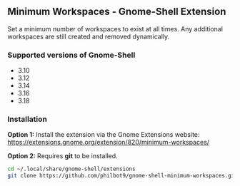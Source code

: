 ## Minimum Workspaces - Gnome-Shell Extension  
Set a minimum number of workspaces to exist at all times. Any additional workspaces are still created and removed dynamically.  


### Supported versions of Gnome-Shell
* 3.10
* 3.12
* 3.14
* 3.16
* 3.18


### Installation
**Option 1:** Install the extension via the Gnome Extensions website:   
<https://extensions.gnome.org/extension/820/minimum-workspaces/>

**Option 2:** Requires **git** to be installed.    
``` bash
cd ~/.local/share/gnome-shell/extensions
git clone https://github.com/philbot9/gnome-shell-minimum-workspaces.git minimum-workspaces@philbot9.github.com
```
